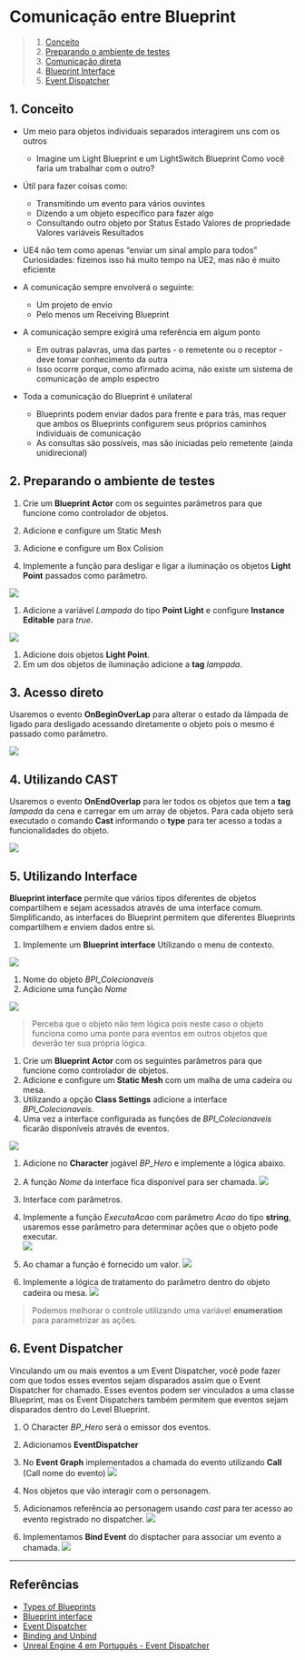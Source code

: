 # Comunicação entre Blueprint

> 1. [Conceito ](#1)  
> 1. [Preparando o ambiente de testes ](#1)  
> 1. [Comunicação direta ](#1)  
> 1. [Blueprint Interface](#2)  
> 1. [Event Dispatcher](#3)  

## 1. Conceito
- Um meio para objetos individuais separados interagirem uns com os outros
  - Imagine um Light Blueprint e um LightSwitch Blueprint
    Como você faria um trabalhar com o outro?

- Útil para fazer coisas como:
  - Transmitindo um evento para vários ouvintes
  - Dizendo a um objeto específico para fazer algo
  - Consultando outro objeto por
    Status
    Estado
    Valores de propriedade
    Valores variáveis
    Resultados
- UE4 não tem como apenas “enviar um sinal amplo para todos”
    Curiosidades: fizemos isso há muito tempo na UE2, mas não é muito eficiente
- A comunicação sempre envolverá o seguinte:
  - Um projeto de envio
  - Pelo menos um Receiving Blueprint
- A comunicação sempre exigirá uma referência em algum ponto
  - Em outras palavras, uma das partes - o remetente ou o receptor - deve tomar conhecimento da outra
  - Isso ocorre porque, como afirmado acima, não existe um sistema de comunicação de amplo espectro
- Toda a comunicação do Blueprint é unilateral
  - Blueprints podem enviar dados para frente e para trás, mas requer que ambos os Blueprints configurem seus próprios caminhos individuais de comunicação
  - As consultas são possíveis, mas são iniciadas pelo remetente (ainda unidirecional)    

## 2. Preparando o ambiente de testes
1. Crie um **Blueprint Actor** com os seguintes parâmetros para que funcione como controlador de objetos.
  1. Adicione e configure um Static Mesh
  1. Adicione e configure um Box Colision

1. Implemente a função para desligar e ligar a iluminação os objetos **Light Point** passados como parâmetro.  

![](../imagens/comunicacao/comunicacao1.png)    
1. Adicione a variável *Lampada* do tipo **Point Light** e configure **Instance Editable** para *true*.

![](../imagens/comunicacao/comunicacao2.png)      
1. Adicione dois objetos **Light Point**.
1. Em um dos objetos de iluminação adicione a **tag** *lampada*.


## 3. Acesso direto
Usaremos o evento **OnBeginOverLap** para alterar o estado da lâmpada de ligado para desligado acessando diretamente o objeto pois o mesmo é passado como parâmetro.  

![](../imagens/comunicacao/comunicacao3.png)      

## 4. Utilizando CAST
Usaremos o evento **OnEndOverlap** para ler todos os objetos que tem a **tag** *lampada* da cena e carregar em um array de objetos. Para cada objeto será executado o comando **Cast** informando o **type** para ter acesso a todas a funcionalidades do objeto.

![](../imagens/comunicacao/comunicacao4.png)      

## 5. Utilizando Interface
**Blueprint interface** permite que vários tipos diferentes de objetos compartilhem e sejam acessados através de uma interface comum. Simplificando, as interfaces do Blueprint permitem que diferentes Blueprints compartilhem e enviem dados entre si.
1. Implemente um **Blueprint interface** Utilizando o menu de contexto.

![](../imagens/comunicacao/comunicacao5.png)    
  1. Nome do objeto *BPI_Colecionaveis*
  1. Adicione uma função *Nome*

![](../imagens/comunicacao/comunicacao6.png)      

  > Perceba que o objeto não tem lógica pois neste caso o objeto funciona como uma ponte para eventos em outros objetos que deverão ter sua própria lógica.

1. Crie um **Blueprint Actor** com os seguintes parâmetros para que funcione como controlador de objetos.
  1. Adicione e configure um **Static Mesh** com um malha de uma cadeira ou mesa.
  1. Utilizando a opção **Class Settings** adicione a interface *BPI_Colecionaveis*.
  1. Uma vez a interface configurada as funções de  *BPI_Colecionaveis* ficarão disponíveis através de eventos.   

  ![](../imagens/comunicacao/comunicacao7.png)     

1. Adicione no **Character** jogável *BP_Hero* e implemente a lógica abaixo.   
  1. A função *Nome* da interface fica disponível para ser chamada.
  ![](../imagens/comunicacao/comunicacao8.png)     

1. Interface com parâmetros.
  1. Implemente a função *ExecutaAcao* com parâmetro *Acao* do tipo **string**, usaremos esse parâmetro para determinar ações que o objeto pode executar.  
  ![](../imagens/comunicacao/comunicacao9.png)   
  1. Ao chamar a função é fornecido um valor.
  ![](../imagens/comunicacao/comunicacao10.png)     
  1. Implemente a lógica de tratamento do parâmetro dentro do objeto cadeira ou mesa.
  ![](../imagens/comunicacao/comunicacao11.png)  
  > Podemos melhorar o controle utilizando uma variável **enumeration** para parametrizar as ações.   

## 6. Event Dispatcher
Vinculando um ou mais eventos a um Event Dispatcher, você pode fazer com que todos esses eventos sejam disparados assim que o Event Dispatcher for chamado. Esses eventos podem ser vinculados a uma classe Blueprint, mas os Event Dispatchers também permitem que eventos sejam disparados dentro do Level Blueprint.

1. O Character *BP_Hero* será o emissor dos eventos.
  1. Adicionamos **EventDispatcher**
  1. No **Event Graph** implementados a chamada do evento utilizando **Call** (Call nome do evento)
![](../imagens/comunicacao/comunicacao12.png)    

1. Nos objetos que vão interagir com o personagem.
  1. Adicionamos referência ao personagem usando *cast* para ter acesso ao evento registrado no dispatcher.
  ![](../imagens/comunicacao/comunicacao13.png)      
  1. Implementamos **Bind Event** do disptacher para  associar um evento a chamada.
![](../imagens/comunicacao/comunicacao14.png)        

***
## Referências
- [Types of Blueprints](https://docs.unrealengine.com/en-US/ProgrammingAndScripting/Blueprints/UserGuide/Types/index.html)
- [Blueprint interface](https://docs.unrealengine.com/en-US/ProgrammingAndScripting/Blueprints/UserGuide/Types/Interface/index.html)
- [Event Dispatcher](https://docs.unrealengine.com/en-US/ProgrammingAndScripting/Blueprints/UserGuide/EventDispatcher/index.html)
- [Binding and Unbind](https://docs.unrealengine.com/en-US/ProgrammingAndScripting/Blueprints/UserGuide/EventDispatcher/BindingAndUnbinding/index.html)
- [Unreal Engine 4 em Português - Event Dispatcher](https://www.youtube.com/watch?v=qHYA4dLnVAA)
